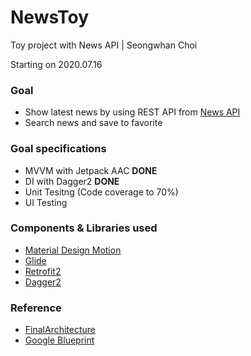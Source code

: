 # NewsToy
Toy project with News API | Seongwhan Choi

Starting on 2020.07.16

### Goal
- Show latest news by using REST API from [News API](https://newsapi.org) 
- Search news and save to favorite

### Goal specifications
- MVVM with Jetpack AAC **DONE**
- DI with Dagger2 **DONE**
- Unit Tesitng (Code coverage to 70%)
- UI Testing

### Components & Libraries used
- [Material Design Motion](https://material.io/develop/android/theming/motion)
- [Glide](https://github.com/bumptech/glide)
- [Retrofit2](https://square.github.io/retrofit/)
- [Dagger2](https://dagger.dev)

### Reference
- [FinalArchitecture](https://github.com/Charlezz/FinalArchitecture)
- [Google Blueprint](https://github.com/android/architecture-samples) 
